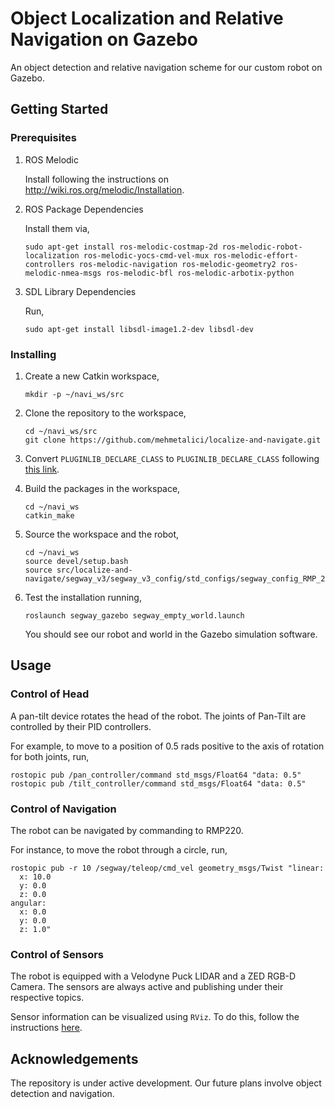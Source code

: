 # Object Localization and Relative Navigation on Gazebo
An object detection and relative navigation scheme for our custom robot on Gazebo.

## Getting Started
### Prerequisites
1. ROS Melodic

    Install following the instructions on http://wiki.ros.org/melodic/Installation.
2. ROS Package Dependencies
    
    Install them via,
    ``` 
    sudo apt-get install ros-melodic-costmap-2d ros-melodic-robot-localization ros-melodic-yocs-cmd-vel-mux ros-melodic-effort-controllers ros-melodic-navigation ros-melodic-geometry2 ros-melodic-nmea-msgs ros-melodic-bfl ros-melodic-arbotix-python
    ```

3. SDL Library Dependencies

    Run,
    ``` 
    sudo apt-get install libsdl-image1.2-dev libsdl-dev
    ```


### Installing
1. Create a new Catkin workspace,
    ``` 
    mkdir -p ~/navi_ws/src
    ```
2. Clone the repository to the workspace,
    ``` 
    cd ~/navi_ws/src
    git clone https://github.com/mehmetalici/localize-and-navigate.git
    ```

3. Convert `PLUGINLIB_DECLARE_CLASS` to `PLUGINLIB_DECLARE_CLASS` following [this link](http://docs.ros.org/en/jade/api/pluginlib/html/class__list__macros_8h.html).

4. Build the packages in the workspace,
    ``` 
    cd ~/navi_ws
    catkin_make
    ``` 
5. Source the workspace and the robot,
    ``` 
    cd ~/navi_ws
    source devel/setup.bash
    source src/localize-and-navigate/segway_v3/segway_v3_config/std_configs/segway_config_RMP_220.bash
    ``` 
6. Test the installation running,
    ``` 
    roslaunch segway_gazebo segway_empty_world.launch
    ``` 
    You should see our robot and world in the Gazebo simulation software.


## Usage

### Control of Head
A pan-tilt device rotates the head of the robot. The joints of Pan-Tilt are controlled by their PID controllers. 

For example, to move to a position of 0.5 rads positive to the axis of rotation for both joints, run,
``` 
rostopic pub /pan_controller/command std_msgs/Float64 "data: 0.5" 
rostopic pub /tilt_controller/command std_msgs/Float64 "data: 0.5" 
``` 


### Control of Navigation
The robot can be navigated by commanding to RMP220.

For instance, to move the robot through a circle, run,
``` 
rostopic pub -r 10 /segway/teleop/cmd_vel geometry_msgs/Twist "linear:
  x: 10.0
  y: 0.0
  z: 0.0
angular:
  x: 0.0
  y: 0.0
  z: 1.0"
``` 

### Control of Sensors
The robot is equipped with a Velodyne Puck LIDAR and a ZED RGB-D Camera. The sensors are always active and publishing under their respective topics.

Sensor information can be visualized using `RViz`. To do this, follow the instructions [here](http://gazebosim.org/tutorials?tut=drcsim_visualization&cat=drcsim
). 


## Acknowledgements
The repository is under active development. Our future plans involve object detection and navigation.
